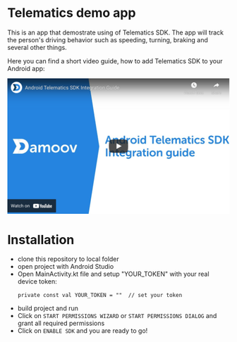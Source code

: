 # Telematics demo app

This is an app that demostrate using of Telematics SDK. The app will track the person's driving behavior such as speeding, turning, braking and several other things.

Here you can find a short video guide, how to add Telematics SDK to your Android app:

[![Watch the video](https://github.com/Mobile-Telematics/telematicsSDK-demoapp-Android-kotlin/blob/master/Android%20Telematics%20SDK.png)](https://youtu.be/1LkpJ9lndB4)

# Installation
  - clone this repository to local folder
  - open project with Android Studio
  - Open MainActivity.kt file and setup "YOUR_TOKEN" with your real device token:
    ```
    private const val YOUR_TOKEN = ""  // set your token
    ```   
  - build project and run
  - Click on `START PERMISSIONS WIZARD` or `START PERMISSIONS DIALOG` and grant all required permissions
  - Click on `ENABLE SDK` and you are ready to go!
